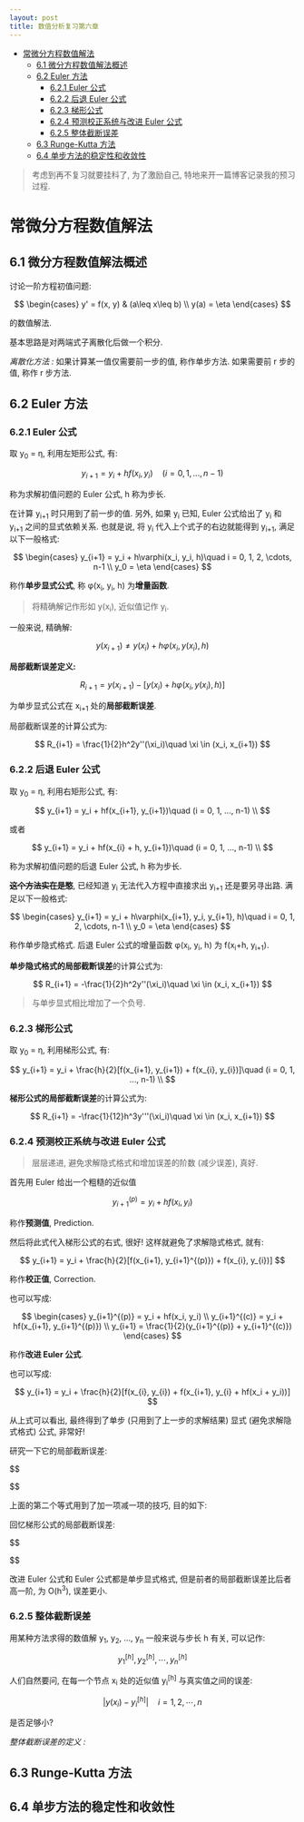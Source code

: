 ```yaml
---
layout: post
title: 数值分析复习第六章
---
```


<!-- TOC -->

- [常微分方程数值解法](#常微分方程数值解法)
    - [6.1 微分方程数值解法概述](#61-微分方程数值解法概述)
    - [6.2 Euler 方法](#62-euler-方法)
        - [6.2.1 Euler 公式](#621-euler-公式)
        - [6.2.2 后退 Euler 公式](#622-后退-euler-公式)
        - [6.2.3 梯形公式](#623-梯形公式)
        - [6.2.4 预测校正系统与改进 Euler 公式](#624-预测校正系统与改进-euler-公式)
        - [6.2.5 整体截断误差](#625-整体截断误差)
    - [6.3 Runge-Kutta 方法](#63-runge-kutta-方法)
    - [6.4 单步方法的稳定性和收敛性](#64-单步方法的稳定性和收敛性)

<!-- /TOC -->

> 考虑到再不复习就要挂科了, 为了激励自己, 特地来开一篇博客记录我的预习过程.

# 常微分方程数值解法

## 6.1 微分方程数值解法概述

讨论一阶方程初值问题:

$$
    \begin{cases}
        y' = f(x, y) & (a\leq x\leq b) \\
        y(a) = \eta
    \end{cases}
$$

的数值解法.

基本思路是对两端式子离散化后做一个积分.

*离散化方法 :* 如果计算某一值仅需要前一步的值, 称作单步方法. 如果需要前 r 步的值, 称作 r 步方法.

## 6.2 Euler 方法

### 6.2.1 Euler 公式

取 y<sub>0</sub> = η, 利用左矩形公式, 有:

$$
    y_{i+1} = y_i + hf(x_i, y_i)\quad (i = 0, 1, ..., n-1)
$$

称为求解初值问题的 Euler 公式, h 称为步长.

在计算 y<sub>i+1</sub> 时只用到了前一步的值. 另外, 如果 y<sub>i</sub> 已知, Euler 公式给出了 y<sub>i</sub> 和 y<sub>i+1</sub> 之间的显式依赖关系. 也就是说, 将 y<sub>i</sub> 代入上个式子的右边就能得到 y<sub>i+1</sub>, 满足以下一般格式:

$$
    \begin{cases}
        y_{i+1} = y_i + h\varphi(x_i, y_i, h)\quad i = 0, 1, 2, \cdots, n-1 \\
        y_0 = \eta
    \end{cases}
$$

称作**单步显式公式**, 称 φ(x<sub>i</sub>, y<sub>i</sub>, h) 为**增量函数**.

> 将精确解记作形如 y(x<sub>i</sub>), 近似值记作 y<sub>i</sub>.

一般来说, 精确解:

$$
    y(x_{i+1}) \not = {y(x_{i}) + h\varphi(x_i, y(x_i), h)}
$$

**局部截断误差定义:**

$$
    R_{i+1} = y(x_{i+1}) - [y(x_i) + h\varphi(x_i, y(x_i), h)]
$$

为单步显式公式在 x<sub>i+1</sub> 处的**局部截断误差**.

局部截断误差的计算公式为:

$$
    R_{i+1} = \frac{1}{2}h^2y''(\xi_i)\quad \xi \in (x_i, x_{i+1})
$$

### 6.2.2 后退 Euler 公式

取 y<sub>0</sub> = η, 利用右矩形公式, 有:

$$
    y_{i+1} = y_i + hf(x_{i+1}, y_{i+1})\quad (i = 0, 1, ..., n-1) \\
$$

或者

$$
    y_{i+1} = y_i + hf(x_{i} + h, y_{i+1})\quad (i = 0, 1, ..., n-1) \\
$$

称为求解初值问题的后退 Euler 公式, h 称为步长.

~~**这个方法实在是憨**~~, 已经知道 y<sub>i</sub> 无法代入方程中直接求出 y<sub>i+1</sub> 还是要另寻出路. 满足以下一般格式:

$$
    \begin{cases}
        y_{i+1} = y_i + h\varphi(x_{i+1}, y_i, y_{i+1}, h)\quad i = 0, 1, 2, \cdots, n-1 \\
        y_0 = \eta
    \end{cases}
$$

称作单步隐式格式. 后退 Euler 公式的增量函数 φ(x<sub>i</sub>, y<sub>i</sub>, h) 为 f(x<sub>i</sub>+h, y<sub>i+1</sub>).

**单步隐式格式的局部截断误差**的计算公式为:

$$
    R_{i+1} = -\frac{1}{2}h^2y''(\xi_i)\quad \xi \in (x_i, x_{i+1})
$$

> 与单步显式相比增加了一个负号.

### 6.2.3 梯形公式

取 y<sub>0</sub> = η, 利用梯形公式, 有:

$$
    y_{i+1} = y_i + \frac{h}{2}[f(x_{i+1}, y_{i+1}) + f(x_{i}, y_{i})]\quad (i = 0, 1, ..., n-1) \\
$$

**梯形公式的局部截断误差**的计算公式为:

$$
    R_{i+1} = -\frac{1}{12}h^3y'''(\xi_i)\quad \xi \in (x_i, x_{i+1})
$$

### 6.2.4 预测校正系统与改进 Euler 公式

> 层层递进, 避免求解隐式格式和增加误差的阶数 (减少误差), 真好.

首先用 Euler 给出一个粗糙的近似值

$$
    y_{i+1}^{(p)} = y_i + hf(x_i, y_i)
$$

称作**预测值**, Prediction.

然后将此式代入梯形公式的右式, 很好! 这样就避免了求解隐式格式, 就有:

$$
    y_{i+1} = y_i + \frac{h}{2}[f(x_{i+1}, y_{i+1}^{(p)}) + f(x_{i}, y_{i})]
$$

称作**校正值**, Correction.

也可以写成:

$$
    \begin{cases}
        y_{i+1}^{(p)} = y_i + hf(x_i, y_i) \\
        y_{i+1}^{(c)} = y_i + hf(x_{i+1}, y_{i+1}^{(p)}) \\
        y_{i+1} = \frac{1}{2}(y_{i+1}^{(p)} + y_{i+1}^{(c)})
    \end{cases}
$$

称作**改进 Euler 公式**.

也可以写成:

$$
    y_{i+1} = y_i + \frac{h}{2}[f(x_{i}, y_{i}) + f(x_{i+1}, y_{i} + hf(x_i + y_i))]
$$

从上式可以看出, 最终得到了单步 (只用到了上一步的求解结果) 显式 (避免求解隐式格式) 公式, 非常好!

研究一下它的局部截断误差:

$$
    
$$

上面的第二个等式用到了加一项减一项的技巧, 目的如下:

回忆梯形公式的局部截断误差:

$$
    
$$

改进 Euler 公式和 Euler 公式都是单步显式格式, 但是前者的局部截断误差比后者高一阶, 为 O(h<sup>3</sup>), 误差更小.

### 6.2.5 整体截断误差

用某种方法求得的数值解 y<sub>1</sub>, y<sub>2</sub>, ..., y<sub>n</sub> 一般来说与步长 h 有关, 可以记作:

$$
    y_1^{[h]}, y_2^{[h]}, \cdots, y_n^{[h]}
$$

人们自然要问, 在每一个节点 x<sub>i</sub> 处的近似值 y<sub>i</sub><sup>[h]</sup> 与真实值之间的误差:

$$
    |y(x_i) - y_i^{[h]}| \quad i = 1, 2, \cdots, n
$$

是否足够小?

*整体截断误差的定义 :* 

## 6.3 Runge-Kutta 方法



## 6.4 单步方法的稳定性和收敛性